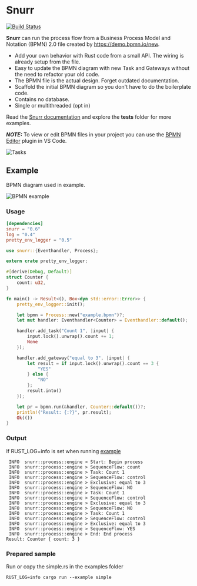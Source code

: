 # Snurr

[![Build Status](https://github.com/sajox/snurr/actions/workflows/rust.yml/badge.svg)](https://github.com/sajox/snurr/actions)

**Snurr** can run the process flow from a Business Process Model and Notation (BPMN) 2.0 file created by <https://demo.bpmn.io/new>.

- Add your own behavior with Rust code from a small API. The wiring is already setup from the file.
- Easy to update the BPMN diagram with new Task and Gateways without the need to refactor your old code.
- The BPMN file is the actual design. Forget outdated documentation.
- Scaffold the initial BPMN diagram so you don't have to do the boilerplate code.
- Contains no database.
- Single or multithreaded (opt in)

Read the [Snurr documentation](https://github.com/sajox/snurr/blob/main/docs/documentation.md) and explore the **tests** folder for more examples.

**_NOTE:_** To view or edit BPMN files in your project you can use the [BPMN Editor](https://github.com/bpmn-io/vs-code-bpmn-io) plugin in VS Code.   

![Tasks](https://github.com/sajox/snurr/blob/main/assets/images/vscode-plugin-bpmnio.png?raw=true)

## Example

BPMN diagram used in example.

![BPMN example](https://github.com/sajox/snurr/blob/main/assets/images/example.png?raw=true)

### Usage

```toml
[dependencies]
snurr = "0.6"
log = "0.4"
pretty_env_logger = "0.5"
```


```rust
use snurr::{Eventhandler, Process};

extern crate pretty_env_logger;

#[derive(Debug, Default)]
struct Counter {
    count: u32,
}

fn main() -> Result<(), Box<dyn std::error::Error>> {
    pretty_env_logger::init();

    let bpmn = Process::new("example.bpmn")?;
    let mut handler: Eventhandler<Counter> = Eventhandler::default();

    handler.add_task("Count 1", |input| {
        input.lock().unwrap().count += 1;
        None
    });

    handler.add_gateway("equal to 3", |input| {
        let result = if input.lock().unwrap().count == 3 {
            "YES"
        } else {
            "NO"
        };
        result.into()
    });

    let pr = bpmn.run(&handler, Counter::default())?;
    println!("Result: {:?}", pr.result);
    Ok(())
}
```

### Output

If RUST_LOG=info is set when running [example](#usage)

```
 INFO  snurr::process::engine > Start: Begin process
 INFO  snurr::process::engine > SequenceFlow: count
 INFO  snurr::process::engine > Task: Count 1
 INFO  snurr::process::engine > SequenceFlow: control
 INFO  snurr::process::engine > Exclusive: equal to 3
 INFO  snurr::process::engine > SequenceFlow: NO
 INFO  snurr::process::engine > Task: Count 1
 INFO  snurr::process::engine > SequenceFlow: control
 INFO  snurr::process::engine > Exclusive: equal to 3
 INFO  snurr::process::engine > SequenceFlow: NO
 INFO  snurr::process::engine > Task: Count 1
 INFO  snurr::process::engine > SequenceFlow: control
 INFO  snurr::process::engine > Exclusive: equal to 3
 INFO  snurr::process::engine > SequenceFlow: YES
 INFO  snurr::process::engine > End: End process
Result: Counter { count: 3 }
```

### Prepared sample

Run or copy the simple.rs in the examples folder

```
RUST_LOG=info cargo run --example simple
```
